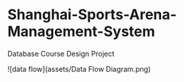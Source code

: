 # Shanghai-Sports-Arena-Management-System
Database Course Design Project

![data flow](assets/Data Flow Diagram.png)

